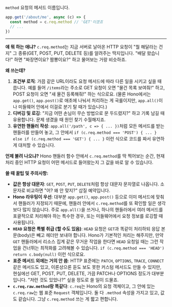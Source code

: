 `method`
요청의 메서드 이름입니다.

```javascript
app.get('/about/me', async (c) => {
  const method = c.req.method // 'GET'이겠죠
  // ...
})
```

---

**얘 뭐 하는 애냐?**
`c.req.method`는 지금 서버로 날아온 HTTP 요청이 "뭘 해달라는 건지" 그 종류(GET, POST, PUT, DELETE 등)를 알려주는 딱지입니다. "배달 왔습니다!" 하면 "짜장면이요? 짬뽕이요?" 하고 물어보는 거랑 비슷하죠.

**왜 쓰는데?**
1.  **조건부 로직**: 가끔 같은 URL이라도 요청 메서드에 따라 다른 일을 시키고 싶을 때 씁니다. 예를 들어 `/items`라는 주소로 GET 요청이 오면 "물건 목록 보여줘!" 하고, POST 요청이 오면 "새 물건 등록해줘!" 하는 식으로요. (물론 Hono에서는 `app.get()`, `app.post()`로 애초에 나눠서 처리하는 게 국룰이지만, `app.all()`이나 미들웨어 안에서 이걸로 분기 탈 때가 있습니다.)
2.  **디버깅 및 로깅**: "지금 어떤 손님이 무슨 방법으로 문 두드렸지?" 하고 기록 남길 때 유용합니다. 문제 생겼을 때 원인 찾기 수월해지죠.
3.  **유연한 핸들러 작성**: `app.all('/path', c => { ... })`처럼 모든 메서드를 받는 핸들러를 만들어 놓고, 그 안에서 `if (c.req.method === 'POST') { ... } else if (c.req.method === 'GET') { ... }` 이런 식으로 코드를 짜서 유연하게 대처할 수 있습니다.

**언제 불려 나오냐?**
Hono 핸들러 함수 안에서 `c.req.method`를 딱 찍어보는 순간, 현재 처리 중인 HTTP 요청이 어떤 메서드로 들어왔는지 그 값을 바로 알 수 있습니다.

**쓸 때 꿀팁 및 주의사항:**
*   **값은 항상 대문자**: `GET`, `POST`, `PUT`, `DELETE`처럼 항상 대문자 문자열로 나옵니다. 소문자로 비교하면 "어? 왜 안 맞지?" 삽질 예약입니다.
*   **Hono 라우팅이 우선**: 대부분 `app.get()`, `app.post()` 등으로 이미 메서드에 맞춰서 핸들러가 지정되기 때문에, 핸들러 안에서 `c.req.method`를 또 확인할 일은 생각보다 많지 않습니다. 주로 `app.all()`을 쓰거나, 하나의 핸들러에서 여러 메서드를 포괄적으로 처리해야 하는 특수한 경우, 또는 미들웨어에서 요청 정보를 로깅할 때 사용됩니다.
*   **`HEAD` 요청은 특별 취급 (할 수도 있음)**: `HEAD` 요청은 `GET`과 똑같이 처리하되 응답 본문(body)은 빼고 헤더만 보내야 합니다. Hono가 기본적인 처리는 해주지만, 만약 `GET` 핸들러에서 리소스 집계 같은 무거운 작업을 한다면 `HEAD` 요청일 때는 그런 작업을 건너뛰는 최적화를 고려해볼 수 있습니다. `if (c.req.method === 'HEAD') return c.body(null)` 이런 식으로요.
*   **표준 메서드 외에는 거의 안 씀**: HTTP 표준에는 `PATCH`, `OPTIONS`, `TRACE`, `CONNECT` 같은 메서드도 있고, 이론상으론 듣도 보도 못한 커스텀 메서드도 만들 수 있지만, 현실에선 GET, POST, PUT, DELETE, 가끔 PATCH나 OPTIONS 정도가 대부분입니다. "저런 것도 있었나?" 싶을 정도로 쓸 일이 드물죠.
*   **`c.req.raw.method`랑 똑같다**: `c.req`는 Hono의 요청 객체이고, 그 안에 있는 `c.req.raw`는 웹 표준 `Request` 객체입니다. 둘 다 `.method` 속성을 가지고 있고, 값도 같습니다. 그냥 `c.req.method` 쓰는 게 짧고 편합니다.